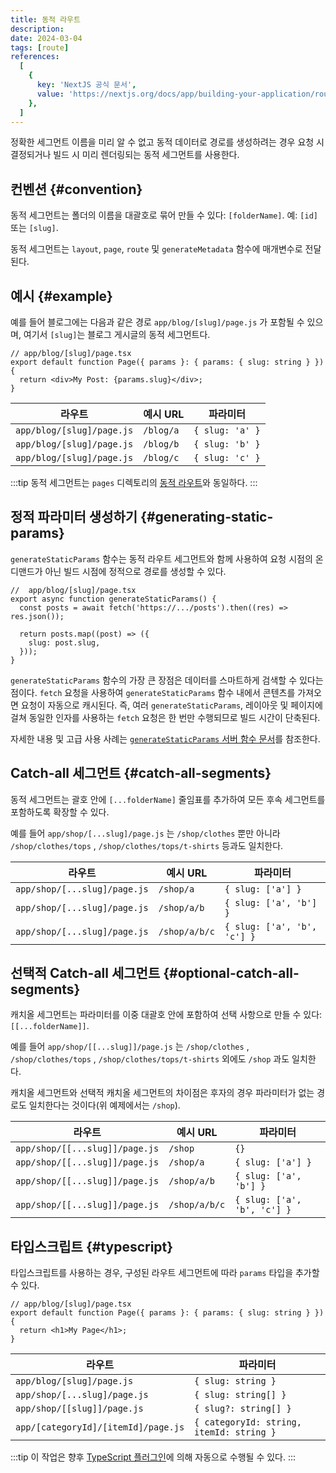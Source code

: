```yaml
---
title: 동적 라우트
description:
date: 2024-03-04
tags: [route]
references:
  [
    {
      key: 'NextJS 공식 문서',
      value: 'https://nextjs.org/docs/app/building-your-application/routing/dynamic-routes',
    },
  ]
---
```


정확한 세그먼트 이름을 미리 알 수 없고 동적 데이터로 경로를 생성하려는 경우 요청 시 결정되거나 빌드 시 미리 렌더링되는 동적 세그먼트를 사용한다.

## 컨벤션 {#convention}

동적 세그먼트는 폴더의 이름을 대괄호로 묶어 만들 수 있다: `[folderName]`. 예: `[id]` 또는 `[slug]`.

동적 세그먼트는 `layout`, `page`, `route` 및 `generateMetadata` 함수에 매개변수로 전달된다.

## 예시 {#example}

예를 들어 블로그에는 다음과 같은 경로 `app/blog/[slug]/page.js` 가 포함될 수 있으며, 여기서 `[slug]`는 블로그 게시글의 동적 세그먼트다.

```tsx
// app/blog/[slug]/page.tsx
export default function Page({ params }: { params: { slug: string } }) {
  return <div>My Post: {params.slug}</div>;
}
```

| 라우트                    | 예시 URL  | 파라미터        |
| ------------------------- | --------- | --------------- |
| `app/blog/[slug]/page.js` | `/blog/a` | `{ slug: 'a' }` |
| `app/blog/[slug]/page.js` | `/blog/b` | `{ slug: 'b' }` |
| `app/blog/[slug]/page.js` | `/blog/c` | `{ slug: 'c' }` |

:::tip
동적 세그먼트는 `pages` 디렉토리의 [동적 라우트](https://nextjs.org/docs/app/building-your-application/routing/dynamic-routes)와 동일하다.
:::

## 정적 파라미터 생성하기 {#generating-static-params}

`generateStaticParams` 함수는 동적 라우트 세그먼트와 함께 사용하여 요청 시점의 온디맨드가 아닌 빌드 시점에 정적으로 경로를 생성할 수 있다.

```tsx
//  app/blog/[slug]/page.tsx
export async function generateStaticParams() {
  const posts = await fetch('https://.../posts').then((res) => res.json());

  return posts.map((post) => ({
    slug: post.slug,
  }));
}
```

`generateStaticParams` 함수의 가장 큰 장점은 데이터를 스마트하게 검색할 수 있다는 점이다. `fetch` 요청을 사용하여 `generateStaticParams` 함수 내에서 콘텐츠를 가져오면 요청이 자동으로 캐시된다. 즉, 여러 `generateStaticParams`, 레이아웃 및 페이지에 걸쳐 동일한 인자를 사용하는 `fetch` 요청은 한 번만 수행되므로 빌드 시간이 단축된다.

자세한 내용 및 고급 사용 사례는 [`generateStaticParams` 서버 함수 문서](https://nextjs.org/docs/app/api-reference/functions/generate-static-params)를 참조한다.

## Catch-all 세그먼트 {#catch-all-segments}

동적 세그먼트는 괄호 안에 `[...folderName]` 줄임표를 추가하여 모든 후속 세그먼트를 포함하도록 확장할 수 있다.

예를 들어 `app/shop/[...slug]/page.js` 는 `/shop/clothes` 뿐만 아니라 `/shop/clothes/tops` , `/shop/clothes/tops/t-shirts` 등과도 일치한다.

| 라우트                       | 예시 URL      | 파라미터                    |
| ---------------------------- | ------------- | --------------------------- |
| `app/shop/[...slug]/page.js` | `/shop/a`     | `{ slug: ['a'] }`           |
| `app/shop/[...slug]/page.js` | `/shop/a/b`   | `{ slug: ['a', 'b'] }`      |
| `app/shop/[...slug]/page.js` | `/shop/a/b/c` | `{ slug: ['a', 'b', 'c'] }` |

## 선택적 Catch-all 세그먼트 {#optional-catch-all-segments}

캐치올 세그먼트는 파라미터를 이중 대괄호 안에 포함하여 선택 사항으로 만들 수 있다: `[[...folderName]]`.

예를 들어 `app/shop/[[...slug]]/page.js` 는 `/shop/clothes` , `/shop/clothes/tops` , `/shop/clothes/tops/t-shirts` 외에도 `/shop` 과도 일치한다.

캐치올 세그먼트와 선택적 캐치올 세그먼트의 차이점은 후자의 경우 파라미터가 없는 경로도 일치한다는 것이다(위 예제에서는 `/shop`).

| 라우트                         | 예시 URL      | 파라미터                    |
| ------------------------------ | ------------- | --------------------------- |
| `app/shop/[[...slug]]/page.js` | `/shop`       | `{}`                        |
| `app/shop/[[...slug]]/page.js` | `/shop/a`     | `{ slug: ['a'] }`           |
| `app/shop/[[...slug]]/page.js` | `/shop/a/b`   | `{ slug: ['a', 'b'] }`      |
| `app/shop/[[...slug]]/page.js` | `/shop/a/b/c` | `{ slug: ['a', 'b', 'c'] }` |

## 타입스크립트 {#typescript}

타입스크립트를 사용하는 경우, 구성된 라우트 세그먼트에 따라 `params` 타입을 추가할 수 있다.

```tsx
// app/blog/[slug]/page.tsx
export default function Page({ params }: { params: { slug: string } }) {
  return <h1>My Page</h1>;
}
```

| 라우트                              | 파라미터                                 |
| ----------------------------------- | ---------------------------------------- |
| `app/blog/[slug]/page.js`           | `{ slug: string }`                       |
| `app/shop/[...slug]/page.js`        | `{ slug: string[] }`                     |
| `app/shop/[[slug]]/page.js`         | `{ slug?: string[] }`                    |
| `app/[categoryId]/[itemId]/page.js` | `{ categoryId: string, itemId: string }` |

:::tip
이 작업은 향후 [TypeScript 플러그인](https://nextjs.org/docs/app/building-your-application/configuring/typescript#typescript-plugin)에 의해 자동으로 수행될 수 있다.
:::
